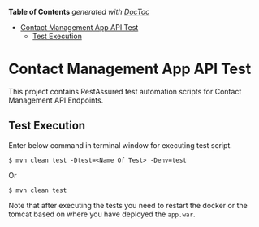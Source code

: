 <!-- START doctoc generated TOC please keep comment here to allow auto update -->
<!-- DON'T EDIT THIS SECTION, INSTEAD RE-RUN doctoc TO UPDATE -->
**Table of Contents**  *generated with [DocToc](https://github.com/thlorenz/doctoc)*

- [Contact Management App API Test](#contact-management-app-api-test)
  - [Test Execution](#test-execution)

<!-- END doctoc generated TOC please keep comment here to allow auto update -->

# Contact Management App API Test
This project contains RestAssured test automation scripts for Contact Management API Endpoints.

## Test Execution
Enter below command in terminal window for executing test script.
```
$ mvn clean test -Dtest=<Name Of Test> -Denv=test
```

Or

```
$ mvn clean test
```

Note that after executing the tests you need to restart the docker or the tomcat based on where you have deployed the `app.war`.